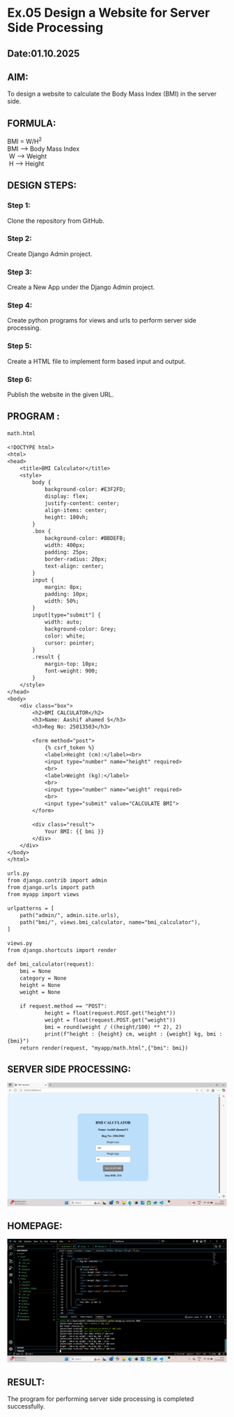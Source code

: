 # Ex.05 Design a Website for Server Side Processing
## Date:01.10.2025

## AIM:
 To design a website to calculate the Body Mass Index (BMI) in the server side. 


## FORMULA:
BMI = W/H<sup>2</sup>
<br> BMI --> Body Mass Index
<br> W --> Weight
<br> H --> Height

## DESIGN STEPS:

### Step 1:
Clone the repository from GitHub.

### Step 2:
Create Django Admin project.

### Step 3:
Create a New App under the Django Admin project.

### Step 4:
Create python programs for views and urls to perform server side processing.

### Step 5:
Create a HTML file to implement form based input and output.

### Step 6:
Publish the website in the given URL.

## PROGRAM :
```
math.html

<!DOCTYPE html>
<html>
<head>
    <title>BMI Calculator</title>
    <style>
        body {
            background-color: #E3F2FD;
            display: flex;
            justify-content: center;
            align-items: center;
            height: 100vh;
        }
        .box {
            background-color: #BBDEFB;
            width: 400px;
            padding: 25px;
            border-radius: 20px;
            text-align: center;
        }
        input {
            margin: 8px;
            padding: 10px;
            width: 50%;
        }
        input[type="submit"] {
            width: auto;
            background-color: Grey;
            color: white;
            cursor: pointer;
        }
        .result {
            margin-top: 10px;
            font-weight: 900;
        }
    </style>
</head>
<body>
    <div class="box">
        <h2>BMI CALCULATOR</h2>
        <h3>Name: Aashif ahamed S</h3>
        <h3>Reg No: 25013503</h3>

        <form method="post">
            {% csrf_token %}
            <label>Height (cm):</label><br>
            <input type="number" name="height" required>
            <br>
            <label>Weight (kg):</label>
            <br>
            <input type="number" name="weight" required>
            <br>
            <input type="submit" value="CALCULATE BMI">
        </form>
        
        <div class="result">
            Your BMI: {{ bmi }}
        </div>
    </div>
</body>
</html>

urls.py
from django.contrib import admin
from django.urls import path
from myapp import views

urlpatterns = [
    path("admin/", admin.site.urls),
    path("bmi/", views.bmi_calculator, name="bmi_calculator"),
]

views.py
from django.shortcuts import render

def bmi_calculator(request):
    bmi = None
    category = None
    height = None
    weight = None

    if request.method == "POST":
            height = float(request.POST.get("height"))
            weight = float(request.POST.get("weight"))
            bmi = round(weight / ((height/100) ** 2), 2)
            print(f"height : {height} cm, weight : {weight} kg, bmi : {bmi}")
    return render(request, "myapp/math.html",{"bmi": bmi})
```


## SERVER SIDE PROCESSING:
![alt text](<Screenshot (21).png>)

## HOMEPAGE:
![alt text](<Screenshot (22).png>)

## RESULT:
The program for performing server side processing is completed successfully.

